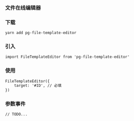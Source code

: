 ### 文件在线编辑器


### 下载
```markdown
yarn add pg-file-template-editor
```

### 引入
```markdown
import FileTemplateEditor from 'pg-file-template-editor'
```

### 使用
```markdown
FileTemplateEditor({
    target: '#ID', // 必填
})
```

### 参数事件
```markdown
// TODO...
```
